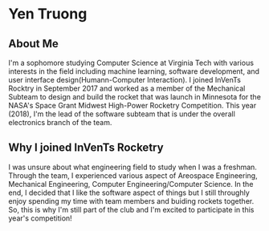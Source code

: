 # Yen Truong
## About Me

I'm a sophomore studying Computer Science at Virginia Tech with various interests in the field including machine learning, software development, and user interface design(Humann-Computer Interaction). I joined InVenTs Rocktry in September 2017 and worked as a member of the Mechanical Subteam to design and build the rocket that was launch in Minnesota for the NASA's Space Grant Midwest High-Power Rocketry Competition. This year (2018), I'm the lead of the software subteam that is under the overall electronics branch of the team.

## Why I joined InVenTs Rocketry
I was unsure about what engineering field to study when I was a freshman. Through the team, I experienced various aspect of Areospace Engineering, Mechanical Engineering, Computer Engineering/Computer Science. In the end, I decided that I like the software aspect of things but I still throughly enjoy spending my time with team members and buiding rockets together. So, this is why I'm still part of the club and I'm excited to participate in this year's competition! 
